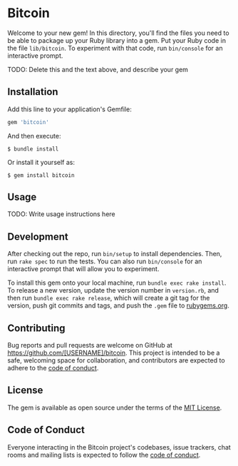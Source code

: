 # Bitcoin

Welcome to your new gem! In this directory, you'll find the files you need to be able to package up your Ruby library into a gem. Put your Ruby code in the file `lib/bitcoin`. To experiment with that code, run `bin/console` for an interactive prompt.

TODO: Delete this and the text above, and describe your gem

## Installation

Add this line to your application's Gemfile:

```ruby
gem 'bitcoin'
```

And then execute:

    $ bundle install

Or install it yourself as:

    $ gem install bitcoin

## Usage

TODO: Write usage instructions here

## Development

After checking out the repo, run `bin/setup` to install dependencies. Then, run `rake spec` to run the tests. You can also run `bin/console` for an interactive prompt that will allow you to experiment.

To install this gem onto your local machine, run `bundle exec rake install`. To release a new version, update the version number in `version.rb`, and then run `bundle exec rake release`, which will create a git tag for the version, push git commits and tags, and push the `.gem` file to [rubygems.org](https://rubygems.org).

## Contributing

Bug reports and pull requests are welcome on GitHub at https://github.com/[USERNAME]/bitcoin. This project is intended to be a safe, welcoming space for collaboration, and contributors are expected to adhere to the [code of conduct](https://github.com/[USERNAME]/bitcoin/blob/master/CODE_OF_CONDUCT.md).


## License

The gem is available as open source under the terms of the [MIT License](https://opensource.org/licenses/MIT).

## Code of Conduct

Everyone interacting in the Bitcoin project's codebases, issue trackers, chat rooms and mailing lists is expected to follow the [code of conduct](https://github.com/[USERNAME]/bitcoin/blob/master/CODE_OF_CONDUCT.md).
